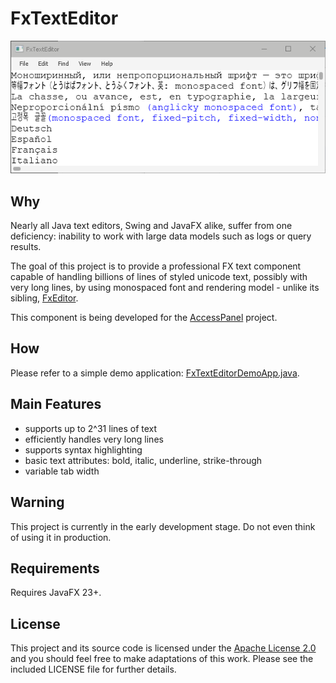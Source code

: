 # FxTextEditor

![screenshot](https://github.com/andy-goryachev/FxTextEditor/blob/master/doc/screenshot.png)


## Why ##

Nearly all Java text editors, Swing and JavaFX alike, suffer from one deficiency: inability to work with large 
data models such as logs or query results.

The goal of this project is to provide a professional FX text component capable of handling billions of 
lines of styled unicode text, possibly with very long lines, by using monospaced font and rendering model - 
unlike its sibling, [FxEditor](https://github.com/andy-goryachev/FxEditor).

This component is being developed for the [AccessPanel](https://github.com/andy-goryachev/AccessPanelPublic) project.


## How

Please refer to a simple demo application: [FxTextEditorDemoApp.java](https://github.com/andy-goryachev/FxTextEditor/blob/master/src/demo/fxtexteditor/FxTextEditorDemoApp.java).


## Main Features

* supports up to 2^31 lines of text
* efficiently handles very long lines
* supports syntax highlighting
* basic text attributes: bold, italic, underline, strike-through
* variable tab width


## Warning

This project is currently in the early development stage.  Do not even think of using it in production.


## Requirements

Requires JavaFX 23+.


## License

This project and its source code is licensed under the [Apache License 2.0](http://www.apache.org/licenses/LICENSE-2.0) and you should feel free to make adaptations of this work. Please see the included LICENSE file for further details.
